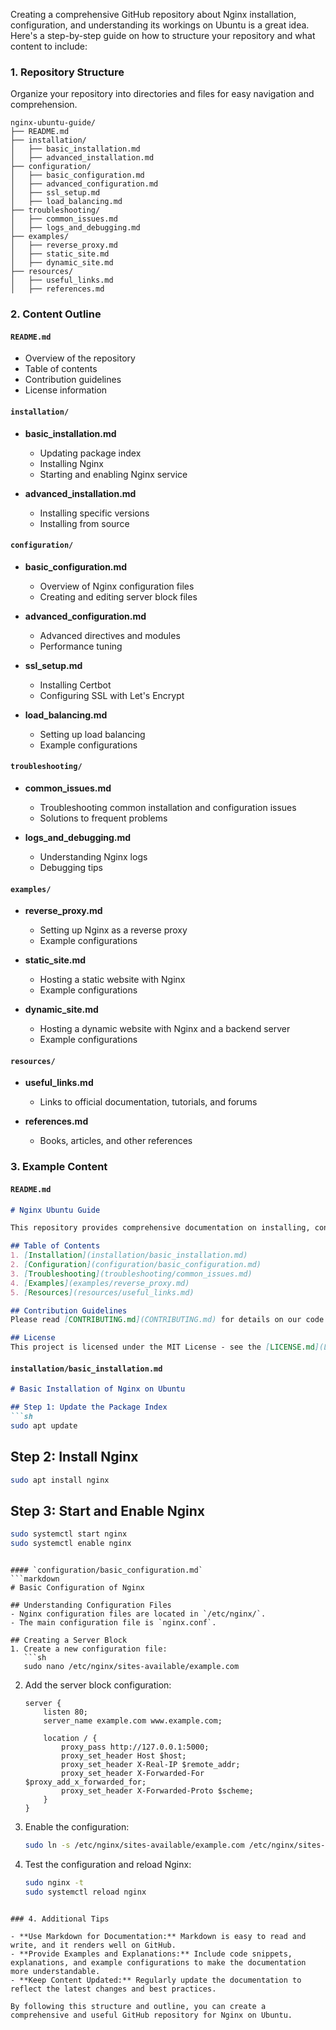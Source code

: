 Creating a comprehensive GitHub repository about Nginx installation, configuration, and understanding its workings on Ubuntu is a great idea. Here's a step-by-step guide on how to structure your repository and what content to include:

### 1. Repository Structure

Organize your repository into directories and files for easy navigation and comprehension.

```
nginx-ubuntu-guide/
├── README.md
├── installation/
│   ├── basic_installation.md
│   ├── advanced_installation.md
├── configuration/
│   ├── basic_configuration.md
│   ├── advanced_configuration.md
│   ├── ssl_setup.md
│   ├── load_balancing.md
├── troubleshooting/
│   ├── common_issues.md
│   ├── logs_and_debugging.md
├── examples/
│   ├── reverse_proxy.md
│   ├── static_site.md
│   ├── dynamic_site.md
├── resources/
│   ├── useful_links.md
│   ├── references.md
```

### 2. Content Outline

#### `README.md`
- Overview of the repository
- Table of contents
- Contribution guidelines
- License information

#### `installation/`
- **basic_installation.md**
  - Updating package index
  - Installing Nginx
  - Starting and enabling Nginx service

- **advanced_installation.md**
  - Installing specific versions
  - Installing from source

#### `configuration/`
- **basic_configuration.md**
  - Overview of Nginx configuration files
  - Creating and editing server block files

- **advanced_configuration.md**
  - Advanced directives and modules
  - Performance tuning

- **ssl_setup.md**
  - Installing Certbot
  - Configuring SSL with Let's Encrypt

- **load_balancing.md**
  - Setting up load balancing
  - Example configurations

#### `troubleshooting/`
- **common_issues.md**
  - Troubleshooting common installation and configuration issues
  - Solutions to frequent problems

- **logs_and_debugging.md**
  - Understanding Nginx logs
  - Debugging tips

#### `examples/`
- **reverse_proxy.md**
  - Setting up Nginx as a reverse proxy
  - Example configurations

- **static_site.md**
  - Hosting a static website with Nginx
  - Example configurations

- **dynamic_site.md**
  - Hosting a dynamic website with Nginx and a backend server
  - Example configurations

#### `resources/`
- **useful_links.md**
  - Links to official documentation, tutorials, and forums

- **references.md**
  - Books, articles, and other references

### 3. Example Content

#### `README.md`
```markdown
# Nginx Ubuntu Guide

This repository provides comprehensive documentation on installing, configuring, and understanding Nginx on Ubuntu. It includes step-by-step guides, troubleshooting tips, and example configurations.

## Table of Contents
1. [Installation](installation/basic_installation.md)
2. [Configuration](configuration/basic_configuration.md)
3. [Troubleshooting](troubleshooting/common_issues.md)
4. [Examples](examples/reverse_proxy.md)
5. [Resources](resources/useful_links.md)

## Contribution Guidelines
Please read [CONTRIBUTING.md](CONTRIBUTING.md) for details on our code of conduct and the process for submitting pull requests.

## License
This project is licensed under the MIT License - see the [LICENSE.md](LICENSE.md) file for details.
```

#### `installation/basic_installation.md`
```markdown
# Basic Installation of Nginx on Ubuntu

## Step 1: Update the Package Index
```sh
sudo apt update
```

## Step 2: Install Nginx
```sh
sudo apt install nginx
```

## Step 3: Start and Enable Nginx
```sh
sudo systemctl start nginx
sudo systemctl enable nginx
```
```

#### `configuration/basic_configuration.md`
```markdown
# Basic Configuration of Nginx

## Understanding Configuration Files
- Nginx configuration files are located in `/etc/nginx/`.
- The main configuration file is `nginx.conf`.

## Creating a Server Block
1. Create a new configuration file:
   ```sh
   sudo nano /etc/nginx/sites-available/example.com
   ```

2. Add the server block configuration:
   ```nginx
   server {
       listen 80;
       server_name example.com www.example.com;

       location / {
           proxy_pass http://127.0.0.1:5000;
           proxy_set_header Host $host;
           proxy_set_header X-Real-IP $remote_addr;
           proxy_set_header X-Forwarded-For $proxy_add_x_forwarded_for;
           proxy_set_header X-Forwarded-Proto $scheme;
       }
   }
   ```

3. Enable the configuration:
   ```sh
   sudo ln -s /etc/nginx/sites-available/example.com /etc/nginx/sites-enabled/
   ```

4. Test the configuration and reload Nginx:
   ```sh
   sudo nginx -t
   sudo systemctl reload nginx
   ```
```

### 4. Additional Tips

- **Use Markdown for Documentation:** Markdown is easy to read and write, and it renders well on GitHub.
- **Provide Examples and Explanations:** Include code snippets, explanations, and example configurations to make the documentation more understandable.
- **Keep Content Updated:** Regularly update the documentation to reflect the latest changes and best practices.

By following this structure and outline, you can create a comprehensive and useful GitHub repository for Nginx on Ubuntu.
